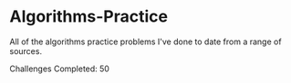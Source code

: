 # Algorithms-Practice

All of the algorithms practice problems I've done to date from a range of sources.

Challenges Completed: 50

